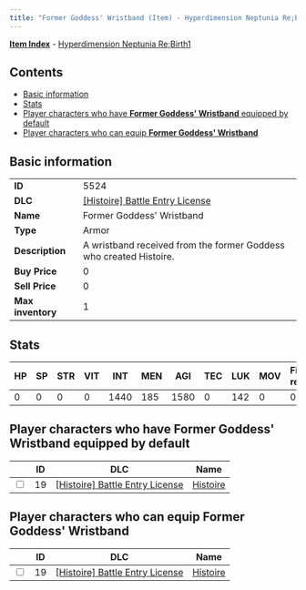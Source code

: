```yaml
---
title: "Former Goddess' Wristband (Item) - Hyperdimension Neptunia Re;Birth1"
---
```


[**Item Index**](/neptunia/rb1/item/index.html) - [Hyperdimension Neptunia Re;Birth1](/neptunia/rb1)

## Contents

- [Basic information](#basic-information)
- [Stats](#stats)
- [Player characters who have **Former Goddess' Wristband** equipped by default](#player-characters-who-have-former-goddess-wristband-equipped-by-default)
- [Player characters who can equip **Former Goddess' Wristband**](#player-characters-who-can-equip-former-goddess-wristband)

## Basic information

|   |   |
| -- | -- |
| **ID** | 5524 |
| **DLC** | [[Histoire] Battle Entry License](/neptunia/rb1/dlc/9-histoire.html) |
| **Name** | Former Goddess' Wristband |
| **Type** | Armor |
| **Description** | A wristband received from the former Goddess who created Histoire. |
| **Buy Price** | 0 |
| **Sell Price** | 0 |
| **Max inventory** | 1 |


## Stats

| HP | SP | STR | VIT | INT | MEN | AGI | TEC | LUK | MOV | Fire res. | Ice res. | Wind res. | Lightning res. |
| -- | -- | --- | --- | --- | --- | --- | --- | --- | --- | --------- | -------- | --------- | -------------- |
| 0 | 0 | 0 | 0 | 1440 | 185 | 1580 | 0 | 142 | 0 | 0 | 0 | 0 | 0 |


## Player characters who have **Former Goddess' Wristband** equipped by default

|    | ID | DLC | Name |
| -- | -- | --- | ---- |
| <input type="checkbox" id="rb1-player-9-19" class="trackbox" /> | 19 | [[Histoire] Battle Entry License](/neptunia/rb1/dlc/9-histoire.html) | [Histoire](/neptunia/rb1/player/9-19-histoire.html) |


## Player characters who can equip **Former Goddess' Wristband**

|    | ID | DLC | Name |
| -- | -- | --- | ---- |
| <input type="checkbox" id="rb1-player-9-19" class="trackbox" /> | 19 | [[Histoire] Battle Entry License](/neptunia/rb1/dlc/9-histoire.html) | [Histoire](/neptunia/rb1/player/9-19-histoire.html) |
